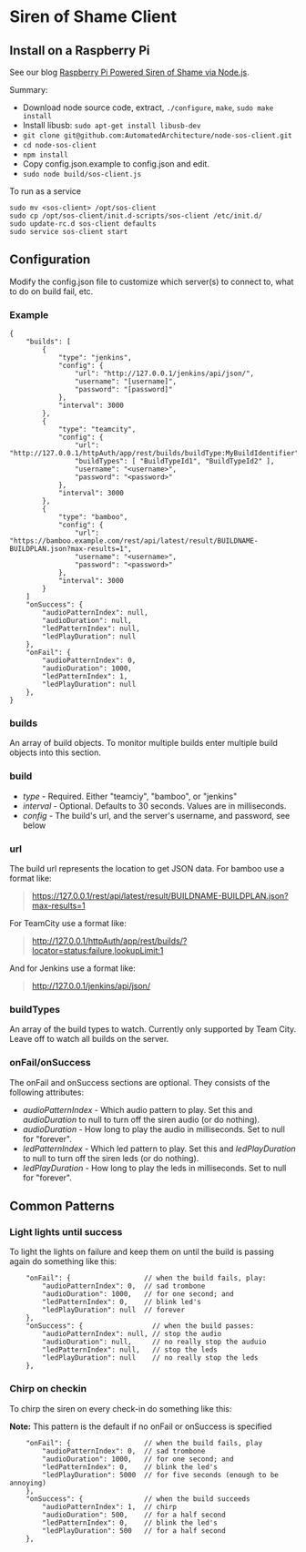 # Siren of Shame Client

## Install on a Raspberry Pi

See our blog [Raspberry Pi Powered Siren of Shame via Node.js](http://blog.sirenofshame.com/2014/07/raspberry-pi-powered-siren-of-shame-via.html).  

Summary:

* Download node source code, extract, `./configure`, `make`, `sudo make install`
* Install libusb: `sudo apt-get install libusb-dev`
* `git clone git@github.com:AutomatedArchitecture/node-sos-client.git`
* `cd node-sos-client`
* `npm install`
* Copy config.json.example to config.json and edit.
* `sudo node build/sos-client.js`

To run as a service

```
sudo mv <sos-client> /opt/sos-client
sudo cp /opt/sos-client/init.d-scripts/sos-client /etc/init.d/
sudo update-rc.d sos-client defaults
sudo service sos-client start
```

## Configuration

Modify the config.json file to customize which server(s) to connect to, what to do on build fail, etc.

### Example

```
{
    "builds": [
        {
            "type": "jenkins",
            "config": {
                "url": "http://127.0.0.1/jenkins/api/json/",
                "username": "[username]",
                "password": "[password]"
            },
            "interval": 3000
        },
        {
            "type": "teamcity",
            "config": {
                "url": "http://127.0.0.1/httpAuth/app/rest/builds/buildType:MyBuildIdentifier",
                "buildTypes": [ "BuildTypeId1", "BuildTypeId2" ],
                "username": "<username>",
                "password": "<password>"
            },
            "interval": 3000
        },
        {
            "type": "bamboo",
            "config": {
                "url": "https://bamboo.example.com/rest/api/latest/result/BUILDNAME-BUILDPLAN.json?max-results=1",
                "username": "<username>",
                "password": "<password>"
            },
            "interval": 3000
        }
    ]
    "onSuccess": {
        "audioPatternIndex": null, 
        "audioDuration": null,
        "ledPatternIndex": null,
        "ledPlayDuration": null
    },
    "onFail": {
        "audioPatternIndex": 0, 
        "audioDuration": 1000,
        "ledPatternIndex": 1,
        "ledPlayDuration": null
    },
}
```

### builds

An array of build objects. To monitor multiple builds enter multiple build objects into this section.

### build

* _type_ - Required. Either "teamciy", "bamboo", or "jenkins"
* _interval_ - Optional.  Defaults to 30 seconds.  Values are in milliseconds.
* _config_ - The build's url, and the server's username, and password, see below

### url

The build url represents the location to get JSON data.  For bamboo use a format like:

> https://127.0.0.1/rest/api/latest/result/BUILDNAME-BUILDPLAN.json?max-results=1

For TeamCity use a format like:

> http://127.0.0.1/httpAuth/app/rest/builds/?locator=status:failure,lookupLimit:1

And for Jenkins use a format like:

> http://127.0.0.1/jenkins/api/json/

### buildTypes

An array of the build types to watch.  Currently only supported by Team City.  Leave 
off to watch all builds on the server.

### onFail/onSuccess

The onFail and onSuccess sections are optional.  They consists of the following attributes:

* _audioPatternIndex_ - Which audio pattern to play.  Set this and _audioDuration_ to null to turn off the siren audio (or do nothing).
* _audioDuration_ - How long to play the audio in milliseconds.  Set to null for "forever".
* _ledPatternIndex_ - Which led pattern to play.  Set this and _ledPlayDuration_ to null to turn off the siren leds (or do nothing).
* _ledPlayDuration_ - How long to play the leds in milliseconds.  Set to null for "forever".

## Common Patterns

### Light lights until success

To light the lights on failure and keep them on until the build is passing again do something like this:

```
    "onFail": {                  // when the build fails, play:
        "audioPatternIndex": 0,  // sad trombone
        "audioDuration": 1000,   // for one second; and
        "ledPatternIndex": 0,    // blink led's
        "ledPlayDuration": null  // forever
    },
    "onSuccess": {                 // when the build passes:
        "audioPatternIndex": null, // stop the audio
        "audioDuration": null,     // no really stop the auduio
        "ledPatternIndex": null,   // stop the leds
        "ledPlayDuration": null    // no really stop the leds
    },
```

### Chirp on checkin

To chirp the siren on every check-in do something like this:  

**Note:** This pattern is the default if no onFail or onSuccess is specified

```
    "onFail": {                  // when the build fails, play
        "audioPatternIndex": 0,  // sad trombone
        "audioDuration": 1000,   // for one second; and
        "ledPatternIndex": 0,    // blink the led's
        "ledPlayDuration": 5000  // for five seconds (enough to be annoying)
    },
    "onSuccess": {               // when the build succeeds
        "audioPatternIndex": 1,  // chirp
        "audioDuration": 500,    // for a half second
        "ledPatternIndex": 0,    // blink the led's
        "ledPlayDuration": 500   // for a half second
    },
```


